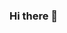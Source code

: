 ### Hi there 👋

<!--
**ShamaUgale/ShamaUgale** is a ✨ _special_ ✨ repository because its `README.md` (this file) appears on your GitHub profile.

Here are some ideas to get you started:

- 🔭 I’m currently working on ... Test automation and Infrastructure 
- 🌱 I’m currently learning ... AI and ML testing
- 👯 I’m looking to collaborate on ... Test automation / Infrastructure / AI/ML
- 🤔 I’m looking for help with ... 
- 💬 Ask me about ... Software Testing
- 📫 How to reach me: ... shama.ugale@gmail.com , @UgaleShama
- 😄 Pronouns: ... She/Her
- ⚡ Fun fact: ... 
-->
